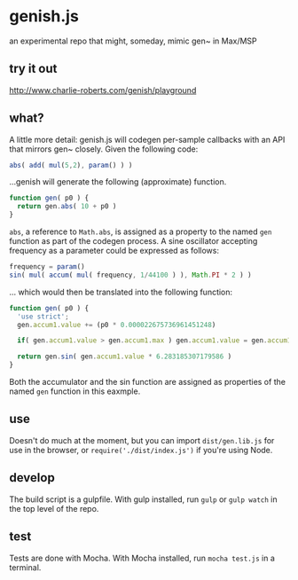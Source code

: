 # genish.js
an experimental repo that might, someday, mimic gen~ in Max/MSP

## try it out
http://www.charlie-roberts.com/genish/playground

## what?
A little more detail: genish.js will codegen per-sample callbacks with an API that mirrors gen~ closely. Given the following code:

```javascript
abs( add( mul(5,2), param() ) )
```

...genish will generate the following (approximate) function.

```javascript
function gen( p0 ) {
  return gen.abs( 10 + p0 )
}
```

`abs`, a reference to `Math.abs`, is assigned as a property to the named `gen` function as part of the codegen process. A sine oscillator accepting frequency as a parameter could be expressed as follows:

```javascript
frequency = param()
sin( mul( accum( mul( frequency, 1/44100 ) ), Math.PI * 2 ) )
```

... which would then be translated into the following function:

```javascript
function gen( p0 ) {
  'use strict';
  gen.accum1.value += (p0 * 0.000022675736961451248)

  if( gen.accum1.value > gen.accum1.max ) gen.accum1.value = gen.accum1.min

  return gen.sin( gen.accum1.value * 6.283185307179586 )
}
```

Both the accumulator and the sin function are assigned as properties of the named `gen` function in this eaxmple.

## use
Doesn't do much at the moment, but you can import `dist/gen.lib.js` for use in the browser, or `require('./dist/index.js')` if you're using Node.

## develop
The build script is a gulpfile. With gulp installed, run `gulp` or `gulp watch` in the top level of the repo.

## test
Tests are done with Mocha. With Mocha installed, run `mocha test.js` in a terminal.
